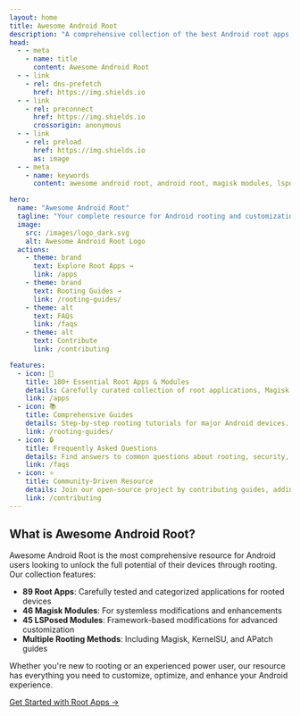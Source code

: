 ```yaml
---
layout: home
title: Awesome Android Root
description: "A comprehensive collection of the best Android root apps, Magisk modules, LSPosed modules, tools, and detailed guides for Android enthusiasts."
head:
  - - meta
    - name: title
      content: Awesome Android Root
  - - link
    - rel: dns-prefetch
      href: https://img.shields.io
  - - link
    - rel: preconnect
      href: https://img.shields.io
      crossorigin: anonymous
  - - link
    - rel: preload
      href: https://img.shields.io
      as: image
  - - meta
    - name: keywords
      content: awesome android root, android root, magisk modules, lsposed modules, root apps, kernelsu, apatch, android customization, root guides

hero:
  name: "Awesome Android Root"
  tagline: "Your complete resource for Android rooting and customization"
  image:
    src: /images/logo_dark.svg
    alt: Awesome Android Root Logo
  actions:
    - theme: brand
      text: Explore Root Apps →
      link: /apps
    - theme: brand
      text: Rooting Guides →
      link: /rooting-guides/
    - theme: alt
      text: FAQs
      link: /faqs
    - theme: alt
      text: Contribute
      link: /contributing

features:
  - icon: 📱
    title: 180+ Essential Root Apps & Modules
    details: Carefully curated collection of root applications, Magisk modules, and LSPosed modules organized by category and use case.
    link: /apps
  - icon: 📚
    title: Comprehensive Guides
    details: Step-by-step rooting tutorials for major Android devices. Clear instructions for Xiaomi.
    link: /rooting-guides/
  - icon: 🔒
    title: Frequently Asked Questions
    details: Find answers to common questions about rooting, security, and device compatibility.
    link: /faqs
  - icon: ⭐
    title: Community-Driven Resource
    details: Join our open-source project by contributing guides, adding new apps, or fixing issues to help the Android rooting community.
    link: /contributing
---
```


## What is Awesome Android Root?

Awesome Android Root is the most comprehensive resource for Android users looking to unlock the full potential of their devices through rooting. Our collection features:

- **89 Root Apps**: Carefully tested and categorized applications for rooted devices
- **46 Magisk Modules**: For systemless modifications and enhancements
- **45 LSPosed Modules**: Framework-based modifications for advanced customization
- **Multiple Rooting Methods**: Including Magisk, KernelSU, and APatch guides

Whether you're new to rooting or an experienced power user, our resource has everything you need to customize, optimize, and enhance your Android experience.

[Get Started with Root Apps →](/apps)